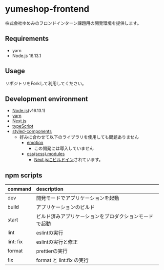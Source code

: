 # yumeshop-frontend
株式会社ゆめみのフロンドインターン課題用の開発環境を提供します。

## Requirements
- yarn
- Node.js 16.13.1

## Usage
リポジトリをForkして利用してください。

## Development environment
- [Node.js](https://nodejs.org/ja/)(v16.13.1)
- [yarn](https://yarnpkg.com/)
- [Next.js](https://nextjs.org/)
- [typeScript](https://www.typescriptlang.org/)
- [styled-components](https://styled-components.com/)
  - 好みに合わせて以下のライブラリを使用しても問題ありません
    - [emotion](https://emotion.sh/docs/introduction)
      - この開発には導入していません
    - [css(scss).modules](https://github.com/css-modules/css-modules)
      - [Next.jsにビルドイン](https://nextjs.org/docs/basic-features/built-in-css-support#adding-component-level-css)されています。

## npm scripts
| command   | description                                            |
| :-------- | :----------------------------------------------------- |
| dev       | 開発モードでアプリケーションを起動                     |
| build     | アプリケーションのビルド                               |
| start     | ビルド済みアプリケーションをプロダクションモードで起動 |
| lint      | eslintの実行                                           |
| lint: fix | eslintの実行と修正                                     |
| format    | prettierの実行                                         |
| fix       | format と lint:fix の実行                              |